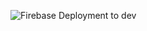 ![Firebase Deployment to dev](https://github.com/opensandiego/sdvv-frontend/workflows/Firebase%20Deployment%20to%20dev/badge.svg)
